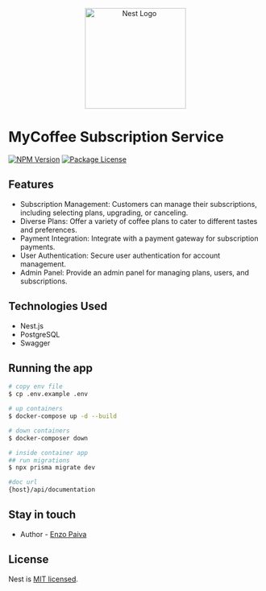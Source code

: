 <p align="center">
  <a href="http://nestjs.com/" target="blank"><img src="https://nestjs.com/img/logo-small.svg" width="200" alt="Nest Logo" /></a>
</p>

[circleci-image]: https://img.shields.io/circleci/build/github/nestjs/nest/master?token=abc123def456
[circleci-url]: https://circleci.com/gh/nestjs/nest

# MyCoffee Subscription Service
<a href="https://www.npmjs.com/~nestjscore" target="_blank"><img src="https://img.shields.io/npm/v/@nestjs/core.svg" alt="NPM Version" /></a> <a href="https://www.npmjs.com/~nestjscore" target="_blank"><img src="https://img.shields.io/npm/l/@nestjs/core.svg" alt="Package License" /></a>
</p>

## Features
- Subscription Management: Customers can manage their subscriptions, including selecting plans, upgrading, or canceling.
- Diverse Plans: Offer a variety of coffee plans to cater to different tastes and preferences.
- Payment Integration: Integrate with a payment gateway for subscription payments.
- User Authentication: Secure user authentication for account management.
- Admin Panel: Provide an admin panel for managing plans, users, and subscriptions.

## Technologies Used
- Nest.js
- PostgreSQL
- Swagger

## Running the app

```bash
# copy env file
$ cp .env.example .env

# up containers
$ docker-compose up -d --build

# down containers
$ docker-composer down

# inside container app
## run migrations
$ npx prisma migrate dev

#doc url
{host}/api/documentation
```

## Stay in touch

- Author - [Enzo Paiva](https://github.com/enzodpaiva)

## License

Nest is [MIT licensed](LICENSE).

